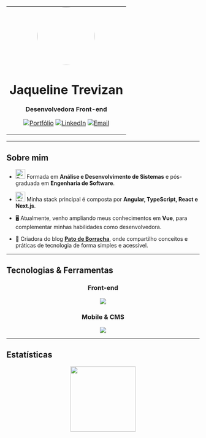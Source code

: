 <div align="center">

<table>
<tr>

<td align="center">

<img src="https://patodeborracha.tech/wp-content/uploads/2025/09/jaque-trevizan.png" width="150px" style="border-radius:50%;" />

# Jaqueline Trevizan  
**Desenvolvedora Front-end**  

[![Portfólio](https://img.shields.io/badge/-Portfólio-0a192f?style=for-the-badge&logo=firefox&logoColor=00d26a)](https://jaquelinetrevizan.com)
[![LinkedIn](https://img.shields.io/badge/-LinkedIn-0a192f?style=for-the-badge&logo=linkedin&logoColor=00d26a)](https://www.linkedin.com/in/jaquelinetrevizan/)
[![Email](https://img.shields.io/badge/-Email-0a192f?style=for-the-badge&logo=gmail&logoColor=00d26a)](mailto:trevizan.jaqueline@gmail.com)

</td>
</tr>
</table>

</div>

---

## Sobre mim

- <img src="https://raw.githubusercontent.com/Tarikul-Islam-Anik/Animated-Fluent-Emojis/master/Emojis/Hand%20gestures/Brain.png" alt="Brain" width="25" height="25" /> Formada em **Análise e Desenvolvimento de Sistemas** e pós-graduada em **Engenharia de Software**.<br />

- <img src="https://raw.githubusercontent.com/Tarikul-Islam-Anik/Animated-Fluent-Emojis/master/Emojis/People%20with%20professions/Woman%20Technologist%20Light%20Skin%20Tone.png" alt="Woman Technologist Light Skin Tone" width="25" height="25" /> Minha stack principal é composta por **Angular, TypeScript, React e Next.js**.<br />

- 🖥️ Atualmente, venho ampliando meus conhecimentos em **Vue**, para complementar minhas habilidades como desenvolvedora.<br />

- 🦆 Criadora do blog [**Pato de Borracha**](https://patodeborracha.tech/), onde compartilho conceitos e práticas de tecnologia de forma simples e acessível.

---

## Tecnologias & Ferramentas

<div align="center">
  
### Front-end  
<img src="https://skillicons.dev/icons?i=html,css,sass,bootstrap,tailwind,js,ts,angular,react,next,vue&theme=dark" />

### Mobile & CMS  
<img src="https://skillicons.dev/icons?i=flutter,dart,wordpress&theme=dark" />

</div>

---

## Estatísticas

<div align="center">
  <img height="170em" src="https://github-readme-stats.vercel.app/api/top-langs/?username=jaquetrevizan&layout=compact&title_color=00d26a&text_color=ccd6f6&bg_color=0a192f&border_color=0a192f" /><br/>
</div>
